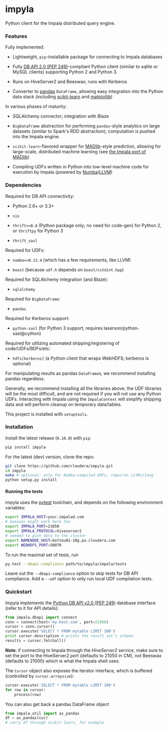 # impyla

Python client for the Impala distributed query engine.


### Features

Fully implemented:

* Lightweight, `pip`-installable package for connecting to Impala databases

* Fully [DB API 2.0 (PEP 249)][pep249]-compliant Python client (similar to
sqlite or MySQL clients) supporting Python 2 and Python 3.

* Runs on HiveServer2 and Beeswax; runs with Kerberos

* Converter to [pandas][pandas] `DataFrame`, allowing easy integration into the
Python data stack (including [scikit-learn][sklearn] and
[matplotlib][matplotlib])

In various phases of maturity:

* SQLAlchemy connector; integration with Blaze

* `BigDataFrame` abstraction for performing `pandas`-style analytics on large
datasets (similar to Spark's RDD abstraction); computation is pushed into the
Impala engine.

* `scikit-learn`-flavored wrapper for [MADlib][madlib]-style prediction,
allowing for large-scale, distributed machine learning (see
[the Impala port of MADlib][madlibport])

* Compiling UDFs written in Python into low-level machine code for execution by
Impala (powered by [Numba][numba]/[LLVM][llvm])


### Dependencies

Required for DB API connectivity:

* Python 2.6+ or 3.3+

* `six`

* `thrift>=0.8` (Python package only; no need for code-gen) for Python 2, or
`thriftpy` for Python 3

* `thrift_sasl`

Required for UDFs:

* `numba<=0.13.4` (which has a few requirements, like LLVM)

* `boost` (because `udf.h` depends on `boost/cstdint.hpp`)

Required for SQLAlchemy integration (and Blaze):

* `sqlalchemy`

Required for `BigDataFrame`:

* `pandas`

Required for Kerberos support:

* `python-sasl` (for Python 3 support, requires laserson/python-sasl@cython)

Required for utilizing automated shipping/registering of code/UDFs/BDFs/etc:

* `hdfs[kerberos]` (a Python client that wraps WebHDFS; kerberos is optional)

For manipulating results as pandas `DataFrame`s, we recommend installing pandas
regardless.

Generally, we recommend installing all the libraries above; the UDF libraries
will be the most difficult, and are not required if you will not use any Python
UDFs.  Interacting with Impala using the `ImpalaContext` will simplify shipping
data and will perform cleanup on temporary data/tables.

This project is installed with `setuptools`.

### Installation

Install the latest release (`0.10.0`) with `pip`:

```bash
pip install impyla
```

For the latest (dev) version, clone the repo:

```bash
git clone https://github.com/cloudera/impyla.git
cd impyla
make # optional: only for Numba-compiled UDFs; requires LLVM/clang
python setup.py install
```

#### Running the tests

impyla uses the [pytest][pytest] toolchain, and depends on the following environment
variables:

```bash
export IMPALA_HOST=your.impalad.com
# beeswax might work here too
export IMPALA_PORT=21050
export IMPALA_PROTOCOL=hiveserver2
# needed to push data to the cluster
export NAMENODE_HOST=bottou01-10g.pa.cloudera.com
export WEBHDFS_PORT=50070
```

To run the maximal set of tests, run

```bash
py.test --dbapi-compliance path/to/impyla/impala/tests
```

Leave out the `--dbapi-compliance` option to skip tests for DB API compliance.
Add a `--udf` option to only run local UDF compilation tests.


### Quickstart

Impyla implements the [Python DB API v2.0 (PEP 249)][pep249] database interface
(refer to it for API details):

```python
from impala.dbapi import connect
conn = connect(host='my.host.com', port=21050)
cursor = conn.cursor()
cursor.execute('SELECT * FROM mytable LIMIT 100')
print cursor.description # prints the result set's schema
results = cursor.fetchall()
```

**Note**: if connecting to Impala through the *HiveServer2* service, make sure
to set the port to the HiveServer2 port (defaults to 21050 in CM), not Beeswax
(defaults to 21000) which is what the Impala shell uses.

The `Cursor` object also exposes the iterator interface, which is buffered
(controlled by `cursor.arraysize`):

```python
cursor.execute('SELECT * FROM mytable LIMIT 100')
for row in cursor:
    process(row)
```

You can also get back a pandas DataFrame object
    
```python
from impala.util import as_pandas
df = as_pandas(cur)
# carry df through scikit-learn, for example
```


[pep249]: http://legacy.python.org/dev/peps/pep-0249/
[pandas]: http://pandas.pydata.org/
[sklearn]: http://scikit-learn.org/
[matplotlib]: http://matplotlib.org/
[madlib]: http://madlib.net/
[madlibport]: https://github.com/bitfort/madlibport
[numba]: http://numba.pydata.org/
[llvm]: http://llvm.org/
[pytest]: http://pytest.org/latest/
